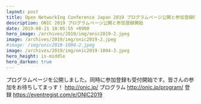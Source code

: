 ```yaml
---
layout: post
title: Open NetworkIng Conference Japan 2019 プログラムページ公開と参加登録開始
description: ONIC 2019 プログラムページ公開と参加登録開始
date: 2019-08-21 18:05:55 +0900
hero_image: /archives/2019/img/onic2019-2.jpeg
image: /archives/2019/img/onic2019-2.jpeg
#image: /img/onic2019-1004-2.jpeg
image: /archives/2019/img/onic2019-1004-3.jpeg
hero_height: is-middle
hero_darken: true
---
```

プログラムページを公開しました。同時に参加登録も受付開始です。皆さんの参加をお待ちしてまっす！
http://onic.jp/
プログラム
http://onic.jp/program/
登録
https://eventregist.com/e/ONIC2019